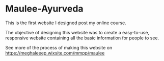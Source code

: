 # Maulee-Ayurveda

This is the first website I designed post my online course.

The objective of designing this website was to create a easy-to-use, responsive website containing all the basic information for people to see.

See more of the process of making this website on https://meghaleeep.wixsite.com/mmpp/maulee